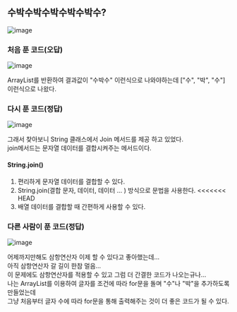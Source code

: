 ## 수박수박수박수박수박수?       
![image](https://user-images.githubusercontent.com/122864238/225602220-38be6112-3724-420c-88ad-5b4a6bb752e3.png)

### 처음 푼 코드(오답)  
![image](https://user-images.githubusercontent.com/122864238/225603250-a53922a7-97a9-4750-9248-20f5d55e0c7a.png)

ArrayList를 반환하여 결과값이 "수박수" 이런식으로 나와야하는데 ["수", "박", "수"] 이런식으로 나왔다.

### 다시 푼 코드(정답)   
![image](https://user-images.githubusercontent.com/122864238/225603340-c219e0bb-a7a0-4b0b-9516-10832f3a55d7.png)

그래서 찾아보니 String 클래스에서 Join 메서드를 제공 하고 있었다.          
join메서드는 문자열 데이터를 결합시켜주는 메서드이다.

#### String.join()
1. 편리하게 문자열 데이터를 결합할 수 있다.
2. String.join(결합 문자, 데이터, 데이터 ... ) 방식으로 문법을 사용한다.
<<<<<<< HEAD
3. 배열 데이터를 결합할 때 간편하게 사용할 수 있다.

### 다른 사람이 푼 코드(정답)

![image](https://user-images.githubusercontent.com/122864238/225788730-431cdbf8-d52c-464d-ba50-5d299008e4c1.png)

어제까지만해도 삼항연산자 이제 할 수 있다고 좋아했는데...       
아직 삼항연산자 갈 길이 한참 멀음...        
이 문제에도 삼항연산자를 적용할 수 있고 그럼 더 간결한 코드가 나오는규나...        
나는 ArrayList를 이용하여 글자를 조건에 따라 for문을 돌며 "수"나 "박"을 추가하도록 만들었는데       
그냥 처음부터 글자 수에 따라 for문을 통해 출력해주는 것이 더 좋은 코드가 될 수 있다.

